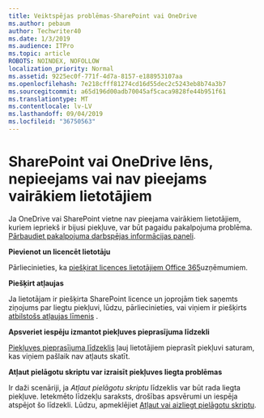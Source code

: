```yaml
---
title: Veiktspējas problēmas-SharePoint vai OneDrive
ms.author: pebaum
author: Techwriter40
ms.date: 1/3/2019
ms.audience: ITPro
ms.topic: article
ROBOTS: NOINDEX, NOFOLLOW
localization_priority: Normal
ms.assetid: 9225ec0f-771f-4d7a-8157-e188953107aa
ms.openlocfilehash: 7e218cfff81274cd16d55dec2c5243eb8b74a3b7
ms.sourcegitcommit: a65d196d00adb70045af5caca9828fe44b951f61
ms.translationtype: MT
ms.contentlocale: lv-LV
ms.lasthandoff: 09/04/2019
ms.locfileid: "36750563"
---
```

# <a name="sharepoint-or-onedrive-slow-inaccessible-or-unavailable-for-multiple-users"></a>SharePoint vai OneDrive lēns, nepieejams vai nav pieejams vairākiem lietotājiem

Ja OneDrive vai SharePoint vietne nav pieejama vairākiem lietotājiem, kuriem iepriekš ir bijusi piekļuve, var būt pagaidu pakalpojuma problēma. [Pārbaudiet pakalpojuma darbspējas informācijas paneli](https://portal.office.com/adminportal/home#/servicehealth).

**Pievienot un licencēt lietotāju**

Pārliecinieties, ka [piešķirat licences lietotājiem Office 365](https://docs.microsoft.com/office365/admin/subscriptions-and-billing/assign-licenses-to-users?view=o365-worldwide&amp;tabs=One)uzņēmumiem.


**Piešķirt atļaujas**

Ja lietotājam ir piešķirta SharePoint licence un joprojām tiek saņemts ziņojums par liegtu piekļuvi, lūdzu, pārliecinieties, vai viņiem ir piešķirts [atbilstošs atļaujas līmenis](https://docs.microsoft.com/sharepoint/understanding-permission-levels) .

**Apsveriet iespēju izmantot piekļuves pieprasījuma līdzekli**

[Piekļuves pieprasījuma līdzeklis](https://support.office.com/article/Set-up-and-manage-access-requests-94B26E0B-2822-49D4-929A-8455698654B3) ļauj lietotājiem pieprasīt piekļuvi saturam, kas viņiem pašlaik nav atļauts skatīt.

**Atļaut pielāgotu skriptu var izraisīt piekļuves liegta problēmas**

Ir daži scenāriji, ja *Atļaut pielāgotu skriptu* līdzeklis var būt rada liegta piekļuve. Ietekmēto līdzekļu saraksts, drošības apsvērumi un iespēja atspējot šo līdzekli. Lūdzu, apmeklējiet [Atļaut vai aizliegt pielāgotu skriptu](https://docs.microsoft.com/sharepoint/allow-or-prevent-custom-script).


